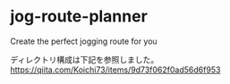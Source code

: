 # jog-route-planner
Create the perfect jogging route for you

ディレクトリ構成は下記を参照しました。
https://qiita.com/Koichi73/items/9d73f062f0ad56d6f953